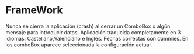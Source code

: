 # FrameWork
Nunca se cierra la aplicación (crash) al cerrar un ComboBox o algún mensaje para introducir datos.
Aplicación traducida completamente en 3 idiomas: Castellano,Valenciano e Ingles.
Fechas correctas con dummies.
En los comboBox aparece seleccionada la configuración actual.